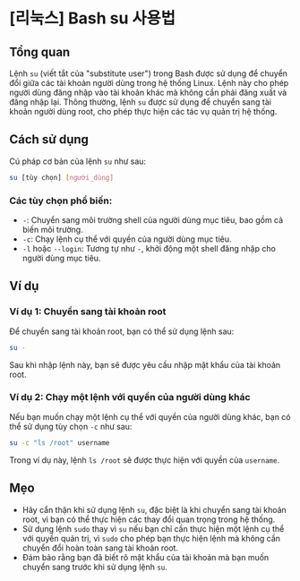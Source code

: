 # [리눅스] Bash su 사용법

## Tổng quan
Lệnh `su` (viết tắt của "substitute user") trong Bash được sử dụng để chuyển đổi giữa các tài khoản người dùng trong hệ thống Linux. Lệnh này cho phép người dùng đăng nhập vào tài khoản khác mà không cần phải đăng xuất và đăng nhập lại. Thông thường, lệnh `su` được sử dụng để chuyển sang tài khoản người dùng root, cho phép thực hiện các tác vụ quản trị hệ thống.

## Cách sử dụng
Cú pháp cơ bản của lệnh `su` như sau:

```bash
su [tùy chọn] [người_dùng]
```

### Các tùy chọn phổ biến:
- `-`: Chuyển sang môi trường shell của người dùng mục tiêu, bao gồm cả biến môi trường.
- `-c`: Chạy lệnh cụ thể với quyền của người dùng mục tiêu.
- `-l` hoặc `--login`: Tương tự như `-`, khởi động một shell đăng nhập cho người dùng mục tiêu.

## Ví dụ
### Ví dụ 1: Chuyển sang tài khoản root
Để chuyển sang tài khoản root, bạn có thể sử dụng lệnh sau:

```bash
su -
```
Sau khi nhập lệnh này, bạn sẽ được yêu cầu nhập mật khẩu của tài khoản root.

### Ví dụ 2: Chạy một lệnh với quyền của người dùng khác
Nếu bạn muốn chạy một lệnh cụ thể với quyền của người dùng khác, bạn có thể sử dụng tùy chọn `-c` như sau:

```bash
su -c "ls /root" username
```
Trong ví dụ này, lệnh `ls /root` sẽ được thực hiện với quyền của `username`.

## Mẹo
- Hãy cẩn thận khi sử dụng lệnh `su`, đặc biệt là khi chuyển sang tài khoản root, vì bạn có thể thực hiện các thay đổi quan trọng trong hệ thống.
- Sử dụng lệnh `sudo` thay vì `su` nếu bạn chỉ cần thực hiện một lệnh cụ thể với quyền quản trị, vì `sudo` cho phép bạn thực hiện lệnh mà không cần chuyển đổi hoàn toàn sang tài khoản root.
- Đảm bảo rằng bạn đã biết rõ mật khẩu của tài khoản mà bạn muốn chuyển sang trước khi sử dụng lệnh `su`.